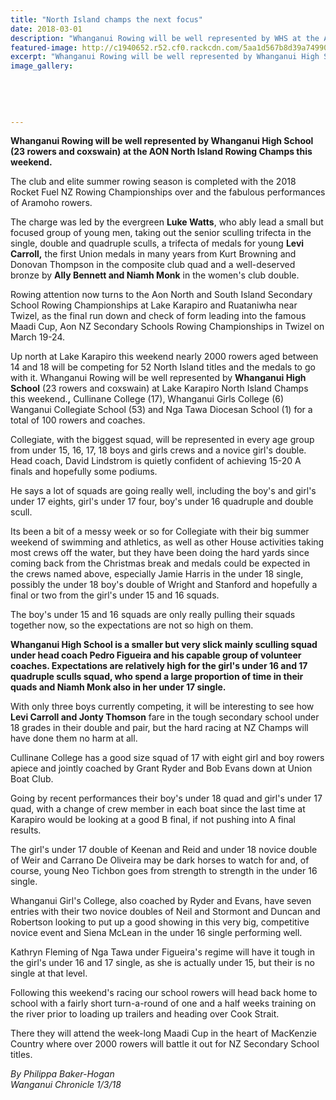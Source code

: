 ```yaml
---
title: "North Island champs the next focus"
date: 2018-03-01
description: "Whanganui Rowing will be well represented by WHS at the AON North Island Rowing Champs this weekend..."
featured-image: http://c1940652.r52.cf0.rackcdn.com/5aa1d567b8d39a7499000a54/AON-image.jpg
excerpt: "Whanganui Rowing will be well represented by Whanganui High School (23 rowers and coxswain) at the AON North Island Rowing Champs this weekend."
image_gallery:
    
    
    
    
    
---
```


<p><strong>Whanganui Rowing will be well represented by Whanganui High School (23 rowers and coxswain) at the AON North Island Rowing Champs this weekend.</strong></p>
<p class="element element-paragraph">The club and elite summer rowing season is completed with the 2018 Rocket Fuel NZ Rowing Championships over and the fabulous performances of Aramoho rowers.</p>
<p class="element element-paragraph">The charge was led by the evergreen <strong>Luke Watts</strong>, who ably lead a small but focused group of young men, taking out the senior sculling trifecta in the single, double and quadruple sculls, a trifecta of medals for young <strong>Levi Carroll,</strong> the first Union medals in many years from Kurt Browning and Donovan Thompson in the composite club quad and a well-deserved bronze by <strong>Ally Bennett and Niamh Monk</strong> in the women's club double.</p>
<p class="element element-paragraph">Rowing attention now turns to the Aon North and South Island Secondary School Rowing Championships at Lake Karapiro and Ruataniwha near Twizel, as the final run down and check of form leading into the famous Maadi Cup, Aon NZ Secondary Schools Rowing Championships in Twizel on March 19-24.</p>
<p class="element element-paragraph">Up north at Lake Karapiro this weekend nearly 2000 rowers aged between 14 and 18 will be competing for 52 North Island titles and the medals to go with it. Whanganui Rowing will be well represented by <strong>Whanganui High School</strong> (23 rowers and coxswain) at Lake Karapiro North Island Champs this weekend.<strong>,</strong> Cullinane College (17), Whanganui Girls College (6) Wanganui Collegiate School (53) and Nga Tawa Diocesan School (1) for a total of 100 rowers and coaches.</p>
<p class="element element-paragraph">Collegiate, with the biggest squad, will be represented in every age group from under 15, 16, 17, 18 boys and girls crews and a novice girl's double. Head coach, David Lindstrom is quietly confident of achieving 15-20 A finals and hopefully some podiums.</p>
<p class="element element-paragraph">He says a lot of squads are going really well, including the boy's and girl's under 17 eights, girl's under 17 four, boy's under 16 quadruple and double scull.</p>
<p class="element element-paragraph">Its been a bit of a messy week or so for Collegiate with their big summer weekend of swimming and athletics, as well as other House activities taking most crews off the water, but they have been doing the hard yards since coming back from the Christmas break and medals could be expected in the crews named above, especially Jamie Harris in the under 18 single, possibly the under 18 boy's double of Wright and Stanford and hopefully a final or two from the girl's under 15 and 16 squads.</p>
<p class="element element-paragraph">The boy's under 15 and 16 squads are only really pulling their squads together now, so the expectations are not so high on them.</p>
<p class="element element-paragraph"><strong>Whanganui High School is a smaller but very slick mainly sculling squad under head coach Pedro Figueira and his capable group of volunteer coaches. Expectations are relatively high for the girl's under 16 and 17 quadruple sculls squad, who spend a large proportion of time in their quads and Niamh Monk also in her under 17 single.</strong></p>
<p class="element element-paragraph">With only three boys currently competing, it will be interesting to see how <strong>Levi Carroll and Jonty Thomson</strong> fare in the tough secondary school under 18 grades in their double and pair, but the hard racing at NZ Champs will have done them no harm at all.</p>
<p class="element element-paragraph">Cullinane College has a good size squad of 17 with eight girl and boy rowers apiece and jointly coached by Grant Ryder and Bob Evans down at Union Boat Club.</p>
<p class="element element-paragraph">Going by recent performances their boy's under 18 quad and girl's under 17 quad, with a change of crew member in each boat since the last time at Karapiro would be looking at a good B final, if not pushing into A final results.</p>
<p class="element element-paragraph">The girl's under 17 double of Keenan and Reid and under 18 novice double of Weir and Carrano De Oliveira may be dark horses to watch for and, of course, young Neo Tichbon goes from strength to strength in the under 16 single.</p>
<p class="element element-paragraph">Whanganui Girl's College, also coached by Ryder and Evans, have seven entries with their two novice doubles of Neil and Stormont and Duncan and Robertson looking to put up a good showing in this very big, competitive novice event and Siena McLean in the under 16 single performing well.</p>
<p class="element element-paragraph">Kathryn Fleming of Nga Tawa under Figueira's regime will have it tough in the girl's under 16 and 17 single, as she is actually under 15, but their is no single at that level.</p>
<p class="element element-paragraph">Following this weekend's racing our school rowers will head back home to school with a fairly short turn-a-round of one and a half weeks training on the river prior to loading up trailers and heading over Cook Strait.</p>
<p class="element element-paragraph">There they will attend the week-long Maadi Cup in the heart of MacKenzie Country where over 2000 rowers will battle it out for NZ Secondary School titles.</p>
<p class="element element-paragraph"><em>By Philippa Baker-Hogan</em><br /><em>Wanganui Chronicle 1/3/18</em></p>

